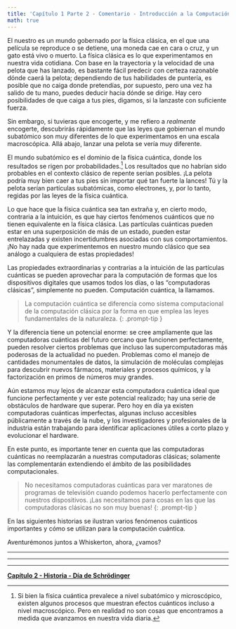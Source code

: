 ```yaml
---
title: 'Capítulo 1 Parte 2 - Comentario - Introducción a la Computación Cuántica'
math: true
---
```


El nuestro es un mundo gobernado por la física clásica, en el que una película se reproduce o se detiene, una moneda cae en cara o cruz, y un gato está vivo o muerto. La física clásica es lo que experimentamos en nuestra vida cotidiana. Con base en la trayectoria y la velocidad de una pelota que has lanzado, es bastante fácil predecir con certeza razonable dónde caerá la pelota; dependiendo de tus habilidades de puntería, es posible que no caiga donde pretendías, por supuesto, pero una vez ha salido de tu mano, puedes deducir hacia dónde se dirige. Hay cero posibilidades de que caiga a tus pies, digamos, si la lanzaste con suficiente fuerza.

Sin embargo, si tuvieras que encogerte, y me refiero a *realmente* encogerte, descubrirás rápidamente que las leyes que gobiernan el mundo subatómico son muy diferentes de lo que experimentamos en una escala macroscópica. Allá abajo, lanzar una pelota se vería muy diferente.

El mundo subatómico es el dominio de la física cuántica, donde los resultados se rigen por probabilidades.[^fn-nth-1] Los resultados que no habrían sido probables en el contexto clásico de repente serían posibles. ¡La pelota podría muy bien caer a tus pies sin importar qué tan fuerte la lances! Tú y la pelota serían partículas subatómicas, como electrones, y, por lo tanto, regidas por las leyes de la física cuántica.

[^fn-nth-1]: Si bien la física cuántica prevalece a nivel subatómico y microscópico, existen algunos procesos que muestran efectos cuánticos incluso a nivel macroscópico. Pero en realidad no son cosas que encontramos a medida que avanzamos en nuestra vida diaria.

Lo que hace que la física cuántica sea tan extraña y, en cierto modo, contraria a la intuición, es que hay ciertos fenómenos cuánticos que no tienen equivalente en la física clásica. Las partículas cuánticas pueden estar en una superposición de más de un estado, pueden estar entrelazadas y existen incertidumbres asociadas con sus comportamientos. ¡No hay nada que experimentemos en nuestro mundo clásico que sea análogo a cualquiera de estas propiedades!

Las propiedades extraordinarias y contrarias a la intuición de las partículas cuánticas se pueden aprovechar para la computación de formas que los dispositivos digitales que usamos todos los días, o las “computadoras clásicas”, simplemente no pueden. Computación cuántica, la llamamos. 

>La computación cuántica se diferencia como sistema computacional de la computación clásica por la forma en que emplea las leyes fundamentales de la naturaleza.
{: .prompt-tip }

Y la diferencia tiene un potencial enorme: se cree ampliamente que las computadoras cuánticas del futuro cercano que funcionen perfectamente, pueden resolver ciertos problemas que incluso las supercomputadoras más poderosas de la actualidad no pueden. Problemas como el manejo de cantidades monumentales de datos, la simulación de moléculas complejas para descubrir nuevos fármacos, materiales y procesos químicos, y la factorización en primos de números muy grandes.

Aún estamos muy lejos de alcanzar esta computadora cuántica ideal que funcione perfectamente y ver este potencial realizado; hay una serie de obstáculos de hardware que superar. Pero hoy en día ya existen computadoras cuánticas imperfectas, algunas incluso accesibles públicamente a través de la nube, y los investigadores y profesionales de la industria están trabajando para identificar aplicaciones útiles a corto plazo y evolucionar el hardware.

En este punto, es importante tener en cuenta que las computadoras cuánticas no reemplazarán a nuestras computadoras clásicas; solamente las complementarán extendiendo el ámbito de las posibilidades computacionales. 

>No necesitamos computadoras cuánticas para ver maratones de programas de televisión cuando podemos hacerlo perfectamente con nuestros dispositivos. ¡Las necesitamos para cosas en las que las computadoras clásicas no son muy buenas!
{: .prompt-tip }


En las siguientes historias se ilustran varios fenómenos cuánticos importantes y cómo se utilizan para la computación cuántica.

Aventurémonos juntos a Whiskerton, ahora, ¿vamos?

_____________________________


_____________________________


_____________________________



**[Capítulo 2 - Historia - Día de Schrödinger](https://quantum-kittens.github.io/posts/CHAPTER-2-Story-Schr%C3%B6dinger-Day/)**


